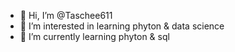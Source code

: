 - 👋 Hi, I’m @Taschee611
- 👀 I’m interested in learning phyton & data science
- 🌱 I’m currently learning phyton & sql


<!---
Taschee611/Taschee611 is a ✨ special ✨ repository because its `README.md` (this file) appears on your GitHub profile.
You can click the Preview link to take a look at your changes.
--->
